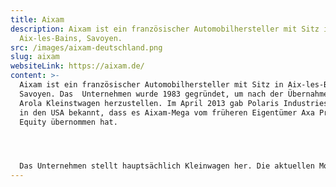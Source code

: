 ```yaml
---
title: Aixam
description: Aixam ist ein französischer Automobilhersteller mit Sitz in
  Aix-les-Bains, Savoyen.
src: /images/aixam-deutschland.png
slug: aixam
websiteLink: https://aixam.de/
content: >-
  Aixam ist ein französischer Automobilhersteller mit Sitz in Aix-les-Bains,
  Savoyen. Das  Unternehmen wurde 1983 gegründet, um nach der Übernahme von
  Arola Kleinstwagen herzustellen. Im April 2013 gab Polaris Industries mit Sitz
  in den USA bekannt, dass es Aixam-Mega vom früheren Eigentümer Axa Private
  Equity übernommen hat. 




  Das Unternehmen stellt hauptsächlich Kleinwagen her. Die aktuellen Modelle des Herstellers sind der Aixam Emotion, der eAixam, das Minauto und der Aixam Pro.
---
```


